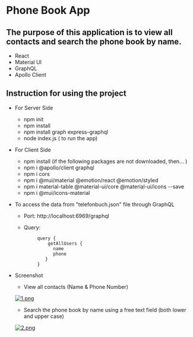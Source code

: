 # Phone Book App

## The purpose of this application is to view all contacts and search the phone book by name.
* React
* Material UI
* GraphQL
* Apollo Client

## Instruction for using the project

* For Server Side
  * npm init
  * npm install
  * npm install graph express-graphql
  * node index.js ( to run the app)

* For Client Side
  * npm install (if the following packages are not downloaded, then... )
  * npm i @apollo/client graphql 
  * npm i cors
  * npm i @mui/material @emotion/react @emotion/styled
  * npm i material-table @material-ui/core @material-ui/icons --save
  * npm i @mui/icons-material

* To access the data from "telefonbuch.json" file through GraphQL
  * Port: http://localhost:6969/graphql
  * Query:
  
     ```
          query {
              getAllUsers {
                name
                phone
             }
          }
     ```
     
* Screenshot
  * View all contacts (Name & Phone Number)
  
  [![1.png](https://i.postimg.cc/LXkmzBH0/1.png)](https://postimg.cc/623sKZ4d)
  
  * Search the phone book by name using a free text field (both lower and upper case)

  [![2.png](https://i.postimg.cc/gkCBW9y8/2.png)](https://postimg.cc/dL992xxV)

   
